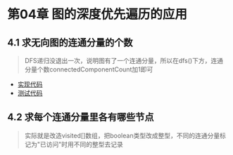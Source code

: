# 第04章 图的深度优先遍历的应用

## 4.1 求无向图的连通分量的个数

> DFS递归没退出一次，说明图有了一个连通分量，所以在dfs()下方，连通分量个数connectedComponentCount加1即可

+ [实现代码](src/main/java/Chapter04DFSInAction/Section1ConnectedComponents/GraphDFS4ConnectedComponents.java)
+ [测试代码](src/main/java/Chapter04DFSInAction/Section1ConnectedComponents/Main.java)

## 4.2 求每个连通分量里各有哪些节点

> 实际就是改造visited[]数组，把boolean类型改成整型，不同的连通分量标记为"已访问"时用不同的整型去记录

